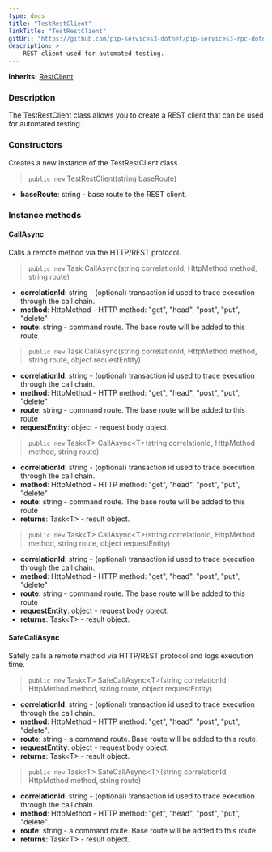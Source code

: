 ```yaml
---
type: docs
title: "TestRestClient"
linkTitle: "TestRestClient"
gitUrl: "https://github.com/pip-services3-dotnet/pip-services3-rpc-dotnet"
description: >
    REST client used for automated testing.
---
```


**Inherits:** [RestClient](../../clients/rest_client)

### Description

The TestRestClient class allows you to create a REST client that can be used for automated testing.

### Constructors
Creates a new instance of the TestRestClient class.

> `public new` TestRestClient(string baseRoute)

- **baseRoute**: string - base route to the REST client.


### Instance methods

#### CallAsync
Calls a remote method via the HTTP/REST protocol.

> `public new` Task CallAsync(string correlationId, HttpMethod method, string route)

- **correlationId**: string - (optional) transaction id used to trace execution through the call chain.
- **method**: HttpMethod - HTTP method: "get", "head", "post", "put", "delete"
- **route**: string - command route. The base route will be added to this route


> `public new` Task CallAsync(string correlationId, HttpMethod method, string route, object requestEntity)

- **correlationId**: string - (optional) transaction id used to trace execution through the call chain.
- **method**: HttpMethod - HTTP method: "get", "head", "post", "put", "delete"
- **route**: string - command route. The base route will be added to this route
- **requestEntity**: object - request body object.


> `public new` Task\<T\> CallAsync\<T\>(string correlationId, HttpMethod method, string route)

- **correlationId**: string - (optional) transaction id used to trace execution through the call chain.
- **method**: HttpMethod - HTTP method: "get", "head", "post", "put", "delete"
- **route**: string - command route. The base route will be added to this route
- **returns**: Task\<T\> - result object.



> `public new` Task\<T\> CallAsync\<T\>(string correlationId, HttpMethod method, string route, object requestEntity)

- **correlationId**: string - (optional) transaction id used to trace execution through the call chain.
- **method**: HttpMethod - HTTP method: "get", "head", "post", "put", "delete"
- **route**: string - command route. The base route will be added to this route
- **requestEntity**: object - request body object.
- **returns**: Task\<T\> - result object.

#### SafeCallAsync
Safely calls a remote method via HTTP/REST protocol and logs execution time.

> `public new` Task\<T\> SafeCallAsync\<T\>(string correlationId, HttpMethod method, string route, object requestEntity)

- **correlationId**: string - (optional) transaction id used to trace execution through the call chain.
- **method**: HttpMethod - HTTP method: "get", "head", "post", "put", "delete".
- **route**: string - a command route. Base route will be added to this route.
- **requestEntity**: object - request body object.
- **returns**: Task\<T\> - result object.


> `public new` Task\<T\> SafeCallAsync\<T\>(string correlationId, HttpMethod method, string route)

- **correlationId**: string - (optional) transaction id used to trace execution through the call chain.
- **method**: HttpMethod - HTTP method: "get", "head", "post", "put", "delete".
- **route**: string - a command route. Base route will be added to this route.
- **returns**: Task\<T\> - result object.


